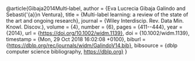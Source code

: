 @article{Gibaja2014Multi‐label,
  author    = {Eva Lucrecia Gibaja Galindo and
               Sebasti{\'{a}}n Ventura},
  title     = {Multi-label learning: a review of the state of the art and ongoing
               research},
  journal   = {Wiley Interdiscip. Rev. Data Min. Knowl. Discov.},
  volume    = {4},
  number    = {6},
  pages     = {411--444},
  year      = {2014},
  url       = {https://doi.org/10.1002/widm.1139},
  doi       = {10.1002/widm.1139},
  timestamp = {Mon, 29 Oct 2018 16:02:08 +0100},
  biburl    = {https://dblp.org/rec/journals/widm/GalindoV14.bib},
  bibsource = {dblp computer science bibliography, https://dblp.org}
}